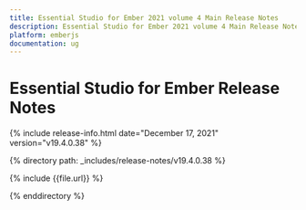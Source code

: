 ```yaml
---
title: Essential Studio for Ember 2021 volume 4 Main Release Notes  
description: Essential Studio for Ember 2021 volume 4 Main Release Notes  
platform: emberjs
documentation: ug
---
```


# Essential Studio for Ember  Release Notes  

{% include release-info.html date="December 17, 2021"  version="v19.4.0.38" %} 


{% directory path: _includes/release-notes/v19.4.0.38 %}

{% include {{file.url}} %}

{% enddirectory %}